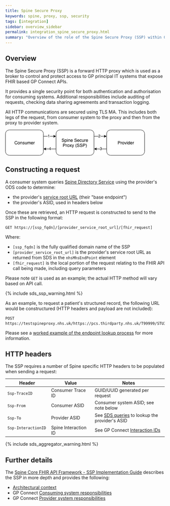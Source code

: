```yaml
---
title: Spine Secure Proxy
keywords: spine, proxy, ssp, security
tags: [integration]
sidebar: overview_sidebar
permalink: integration_spine_secure_proxy.html
summary: "Overview of the role of the Spine Secure Proxy (SSP) within GP Connect"
---
```


## Overview ##

The Spine Secure Proxy (SSP) is a forward HTTP proxy which is used as a broker to control and protect access to GP principal IT systems that expose FHIR based GP Connect APIs.  

It provides a single security point for both authentication and authorisation for consuming systems. Additional responsibilities include auditing of requests, checking data sharing agreements and transaction logging. 

All HTTP communications are secured using TLS MA. This includes both legs of the request, from consumer system to the proxy and then from the proxy to provider system.

![Spine Security Proxy](images/integration/ssp-diagram.png)

## Constructing a request ##

A consumer system queries [Spine Directory Service](integration_spine_directory_service.html#querying-sds) using the provider's ODS code to determine:

- the provider's [service root URL](development_general_api_guidance.html#service-root-url) (their "base endpoint")
- the provider's ASID, used in headers below

Once these are retrieved, an HTTP request is constructed to send to the SSP in the following format:

```http
GET https://[ssp_fqdn]/[provider_service_root_url]/[fhir_request]
```

Where:

  - `[ssp_fqdn]` is the fully qualified domain name of the SSP
  - `[provider_service_root_url]` is the provider's service root URL as returned from SDS in the `nhsMhsEndPoint` element
  - `[fhir_request]` is the local portion of the request relating to the FHIR API call being made, including query parameters

Please note `GET` is used as an example; the actual HTTP method will vary based on API call.

{% include sds_ssp_warning.html %}

As an example, to request a patient's structured record, the following URL would be constructured (HTTP headers and payload are not included):

```http
POST https://testspineproxy.nhs.uk/https://pcs.thirdparty.nhs.uk/T99999/STU3/1/Patient/$gpc.getstructuredrecord
```

Please see a [worked example of the endpoint lookup process](integration_spine_directory_service.html#worked-example-of-the-endpoint-lookup-process) for more information.

## HTTP headers ##

The SSP requires a number of Spine specific HTTP headers to be populated when sending a request:

| Header               | Value | Notes |
|----------------------|-------|-------|
| `Ssp-TraceID`        | Consumer Trace ID | GUID/UUID generated per request |
| `Ssp-From`           | Consumer ASID | Consumer system ASID; see note below |
| `Ssp-To`             | Provider ASID | See [SDS queries](integration_spine_directory_service.html#worked-example-of-the-endpoint-lookup-process) to lookup the provider's ASID |
| `Ssp-InteractionID` &nbsp; &nbsp; &nbsp; | Spine Interaction ID  &nbsp; &nbsp; &nbsp; &nbsp; | See GP Connect [Interaction IDs](integration_interaction_ids.html#list-of-interaction-ids) |

{% include sds_aggregator_warning.html %}

## Further details ##

The [Spine Core FHIR API Framework - SSP Implementation Guide](https://developer.nhs.uk/apis/spine-core-1-0/ssp_implementation_guide.html) describes the SSP in more depth and provides the following:

- [Architectural context](https://developer.nhs.uk/apis/spine-core-1-0/ssp_implementation_guide.html#system-architecture)
- GP Connect [Consuming system responsibilities](https://developer.nhs.uk/apis/spine-core-1-0/ssp_implementation_guide.html#consumer)
- GP Connect [Provider system responsibilities](https://developer.nhs.uk/apis/spine-core-1-0/ssp_implementation_guide.html#provider)

